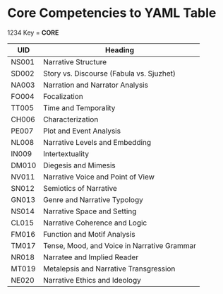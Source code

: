 # Core Competencies to YAML Table

1234
Key = **CORE**

| **UID** | **Heading**                                 |
| ------- | ------------------------------------------- |
| NS001   | Narrative Structure                         |
| SD002   | Story vs. Discourse (Fabula vs. Sjuzhet)    |
| NA003   | Narration and Narrator Analysis             |
| FO004   | Focalization                                |
| TT005   | Time and Temporality                        |
| CH006   | Characterization                            |
| PE007   | Plot and Event Analysis                     |
| NL008   | Narrative Levels and Embedding              |
| IN009   | Intertextuality                             |
| DM010   | Diegesis and Mimesis                        |
| NV011   | Narrative Voice and Point of View           |
| SN012   | Semiotics of Narrative                      |
| GN013   | Genre and Narrative Typology                |
| NS014   | Narrative Space and Setting                 |
| CL015   | Narrative Coherence and Logic               |
| FM016   | Function and Motif Analysis                 |
| TM017   | Tense, Mood, and Voice in Narrative Grammar |
| NR018   | Narratee and Implied Reader                 |
| MT019   | Metalepsis and Narrative Transgression      |
| NE020   | Narrative Ethics and Ideology               |
